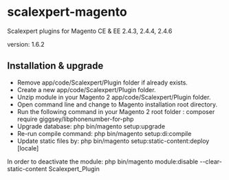# scalexpert-magento

Scalexpert plugins for Magento CE & EE 2.4.3, 2.4.4, 2.4.6

version: 1.6.2
 
## Installation & upgrade

- Remove app/code/Scalexpert/Plugin folder if already exists.
- Create a new app/code/Scalexpert/Plugin folder.
- Unzip module in your Magento 2 app/code/Scalexpert/Plugin folder.
- Open command line and change to Magento installation root directory.
- Run the following command in your Magento 2 root folder : composer require giggsey/libphonenumber-for-php
- Upgrade database: php bin/magento setup:upgrade
- Re-run compile command: php bin/magento setup:di:compile
- Update static files by: php bin/magento setup:static-content:deploy [locale]

In order to deactivate the module: php bin/magento module:disable --clear-static-content Scalexpert_Plugin
